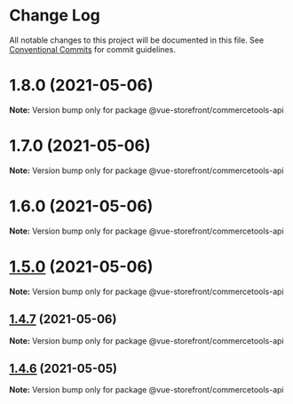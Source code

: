# Change Log

All notable changes to this project will be documented in this file.
See [Conventional Commits](https://conventionalcommits.org) for commit guidelines.

# 1.8.0 (2021-05-06)

**Note:** Version bump only for package @vue-storefront/commercetools-api





# 1.7.0 (2021-05-06)

**Note:** Version bump only for package @vue-storefront/commercetools-api





# 1.6.0 (2021-05-06)

**Note:** Version bump only for package @vue-storefront/commercetools-api





# [1.5.0](https://github.com/vuestorefront/commercetools/compare/v1.4.7...v1.5.0) (2021-05-06)

**Note:** Version bump only for package @vue-storefront/commercetools-api





## [1.4.7](https://github.com/vuestorefront/commercetools/compare/v1.4.6...v1.4.7) (2021-05-06)

**Note:** Version bump only for package @vue-storefront/commercetools-api





## [1.4.6](https://github.com/vuestorefront/commercetools/compare/v1.4.5...v1.4.6) (2021-05-05)

**Note:** Version bump only for package @vue-storefront/commercetools-api
